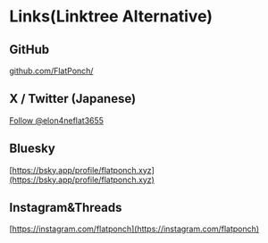 # Links(Linktree Alternative)

## GitHub

[github.com/FlatPonch/](https://github.com/FlatPonch)

## X / Twitter (Japanese)

<a href="https://twitter.com/x?ref_src=twsrc%5Etfw" class="twitter-follow-button" data-show-count="false">Follow @elon4neflat3655</a><script async src="https://platform.twitter.com/widgets.js" charset="utf-8"></script>

## Bluesky

[https://bsky.app/profile/flatponch.xyz](https://bsky.app/profile/flatponch.xyz)

## Instagram&Threads

[https://instagram.com/flatponch](https://instagram.com/flatponch)